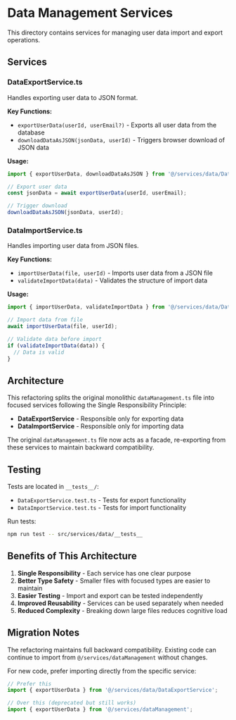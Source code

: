 # Data Management Services

This directory contains services for managing user data import and export operations.

## Services

### DataExportService.ts
Handles exporting user data to JSON format.

**Key Functions:**
- `exportUserData(userId, userEmail?)` - Exports all user data from the database
- `downloadDataAsJSON(jsonData, userId)` - Triggers browser download of JSON data

**Usage:**
```typescript
import { exportUserData, downloadDataAsJSON } from '@/services/data/DataExportService';

// Export user data
const jsonData = await exportUserData(userId, userEmail);

// Trigger download
downloadDataAsJSON(jsonData, userId);
```

### DataImportService.ts
Handles importing user data from JSON files.

**Key Functions:**
- `importUserData(file, userId)` - Imports user data from a JSON file
- `validateImportData(data)` - Validates the structure of import data

**Usage:**
```typescript
import { importUserData, validateImportData } from '@/services/data/DataImportService';

// Import data from file
await importUserData(file, userId);

// Validate data before import
if (validateImportData(data)) {
  // Data is valid
}
```

## Architecture

This refactoring splits the original monolithic `dataManagement.ts` file into focused services following the Single Responsibility Principle:

- **DataExportService** - Responsible only for exporting data
- **DataImportService** - Responsible only for importing data

The original `dataManagement.ts` file now acts as a facade, re-exporting from these services to maintain backward compatibility.

## Testing

Tests are located in `__tests__/`:
- `DataExportService.test.ts` - Tests for export functionality
- `DataImportService.test.ts` - Tests for import functionality

Run tests:
```bash
npm run test -- src/services/data/__tests__
```

## Benefits of This Architecture

1. **Single Responsibility** - Each service has one clear purpose
2. **Better Type Safety** - Smaller files with focused types are easier to maintain
3. **Easier Testing** - Import and export can be tested independently
4. **Improved Reusability** - Services can be used separately when needed
5. **Reduced Complexity** - Breaking down large files reduces cognitive load

## Migration Notes

The refactoring maintains full backward compatibility. Existing code can continue to import from `@/services/dataManagement` without changes.

For new code, prefer importing directly from the specific service:
```typescript
// Prefer this
import { exportUserData } from '@/services/data/DataExportService';

// Over this (deprecated but still works)
import { exportUserData } from '@/services/dataManagement';
```

